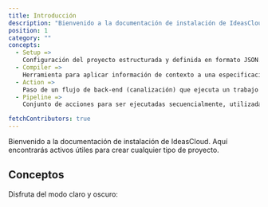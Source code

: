 ```yaml
---
title: Introducción
description: "Bienvenido a la documentación de instalación de IdeasCloud. Aquí encontrarás activos útiles para crear cualquier tipo de proyecto."
position: 1
category: ""
concepts:
  - Setup =>
    Configuración del proyecto estructurada y definida en formato JSON.
  - Compiler =>
    Herramienta para aplicar información de contexto a una especificación RAW JSON.
  - Action =>
    Paso de un flujo de back-end (canalización) que ejecuta un trabajo específico, por ejemplo, registrar un elemento en un modelo de base de datos.
  - Pipeline =>
    Conjunto de acciones para ser ejecutadas secuencialmente, utilizadas en componentes de back-end.

fetchContributors: true
---
```


Bienvenido a la documentación de instalación de IdeasCloud. Aquí encontrarás activos útiles para crear cualquier tipo de proyecto.

<!-- [Module]() for [NuxtJS](https://nuxtjs.org).

<alert type="success">

Your documentation has been created successfully!

</alert> -->

## Conceptos

<list :items="concepts"></list>

<p class="flex items-center">Disfruta del modo claro y oscuro:&nbsp;<app-color-switcher class="inline-flex ml-2"></app-color-switcher></p>

<molecules-github-user-list :items="$contributors"></molecules-github-user-list>
